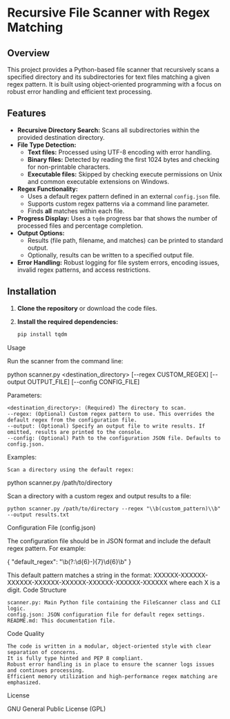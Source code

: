 # Recursive File Scanner with Regex Matching

## Overview
This project provides a Python-based file scanner that recursively scans a specified directory and its subdirectories for text files matching a given regex pattern. It is built using object-oriented programming with a focus on robust error handling and efficient text processing.

## Features
- **Recursive Directory Search:** Scans all subdirectories within the provided destination directory.
- **File Type Detection:**
  - **Text files:** Processed using UTF-8 encoding with error handling.
  - **Binary files:** Detected by reading the first 1024 bytes and checking for non-printable characters.
  - **Executable files:** Skipped by checking execute permissions on Unix and common executable extensions on Windows.
- **Regex Functionality:**
  - Uses a default regex pattern defined in an external `config.json` file.
  - Supports custom regex patterns via a command line parameter.
  - Finds **all** matches within each file.
- **Progress Display:** Uses a `tqdm` progress bar that shows the number of processed files and percentage completion.
- **Output Options:**
  - Results (file path, filename, and matches) can be printed to standard output.
  - Optionally, results can be written to a specified output file.
- **Error Handling:** Robust logging for file system errors, encoding issues, invalid regex patterns, and access restrictions.

## Installation

1. **Clone the repository** or download the code files.
2. **Install the required dependencies:**

   ```bash
   pip install tqdm

Usage

Run the scanner from the command line:

python scanner.py <destination_directory> [--regex CUSTOM_REGEX] [--output OUTPUT_FILE] [--config CONFIG_FILE]

Parameters:

    <destination_directory>: (Required) The directory to scan.
    --regex: (Optional) Custom regex pattern to use. This overrides the default regex from the configuration file.
    --output: (Optional) Specify an output file to write results. If omitted, results are printed to the console.
    --config: (Optional) Path to the configuration JSON file. Defaults to config.json.

Examples:

    Scan a directory using the default regex:

python scanner.py /path/to/directory

Scan a directory with a custom regex and output results to a file:

    python scanner.py /path/to/directory --regex "\\b(custom_pattern)\\b" --output results.txt

Configuration File (config.json)

The configuration file should be in JSON format and include the default regex pattern. For example:

{
  "default_regex": "\\b(?:\\d{6}-){7}\\d{6}\\b"
}

This default pattern matches a string in the format:
XXXXXX-XXXXXX-XXXXXX-XXXXXX-XXXXXX-XXXXXX-XXXXXX-XXXXXX
where each X is a digit.
Code Structure

    scanner.py: Main Python file containing the FileScanner class and CLI logic.
    config.json: JSON configuration file for default regex settings.
    README.md: This documentation file.

Code Quality

    The code is written in a modular, object-oriented style with clear separation of concerns.
    It is fully type hinted and PEP 8 compliant.
    Robust error handling is in place to ensure the scanner logs issues and continues processing.
    Efficient memory utilization and high-performance regex matching are emphasized.

License

GNU General Public License (GPL)
